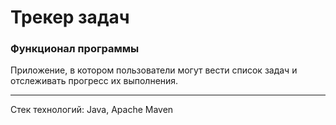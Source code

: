 # Трекер задач

### Функционал программы

Приложение, в котором пользователи могут
вести список задач и отслеживать прогресс их выполнения.

--------
Стек технологий: Java, Apache Maven
